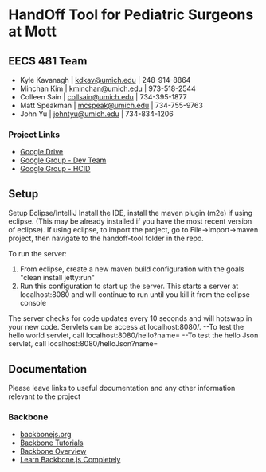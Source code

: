 # HandOff Tool for Pediatric Surgeons at Mott

## EECS 481 Team
* Kyle Kavanagh | kdkav@umich.edu | 248-914-8864
* Minchan Kim | kminchan@umich.edu | 973-518-2544
* Colleen Sain | collsain@umich.edu | 734-395-1877
* Matt Speakman | mcspeak@umich.edu | 734-755-9763
* John Yu | johntyu@umich.edu | 734-834-1206

### Project Links
* [Google Drive](https://drive.google.com/a/umich.edu/folderview?id=0B8zz7U-1l1l4Zm1DV01NU1Q4N1U&usp=sharing)
* [Google Group - Dev Team](https://groups.google.com/forum/#!forum/mott-handoff-project-dev-team)
* [Google Group - HCID](https://groups.google.com/forum/#!forum/hcid-2014)

## Setup
Setup Eclipse/IntelliJ
Install the IDE, install the maven plugin (m2e) if using eclipse. (This may be already installed if you have the most recent version of eclipse).
If using eclipse, to import the project, go to File->import->maven project, then navigate to the handoff-tool folder in the repo.

To run the server:
1. From eclipse, create a new maven build configuration with the goals "clean install jetty:run"
2. Run this configuration to start up the server.  This starts a server at localhost:8080 and will continue to run until you kill it from the eclipse console

The server checks for code updates every 10 seconds and will hotswap in your new code.
Servlets can be access at localhost:8080/<servletname>.
--To test the hello world servlet, call localhost:8080/hello?name=<yournamehere>
--To test the hello Json servlet, call localhost:8080/helloJson?name=<yournamehere>



## Documentation
Please leave links to useful documentation and any other information relevant to the project

### Backbone
* [backbonejs.org](http://backbonejs.org/)
* [Backbone Tutorials](http://backbonetutorials.com/)
* [Backbone Overview](http://documentcloud.github.io/backbone/docs/backbone.html)
* [Learn Backbone.js Completely](http://javascriptissexy.com/learn-backbone-js-completely/)
